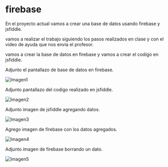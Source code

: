 # firebase
En el proyecto actual vamos a crear una base de datos usando firebase y jsfiddle.

vamos a realizar el trabajo siguiendo los pasos realizados en clase y con el video de ayuda que nos envia el profesor.

vamos a crear la base de datos en firebase y vamos a crear el codigo en jsfiddle.

Adjunto el pantallazo de base de datos en firebase.




![Imagen1](https://user-images.githubusercontent.com/61298481/81518279-2dc08c80-9303-11ea-8949-6a92ddb96f51.png)



Adjunto pantallazo del codigo realizado en jsfiddle.

![Imagen2](https://user-images.githubusercontent.com/61298481/81518277-2b5e3280-9303-11ea-9b27-8d0fb0661f7d.png)

Adjunto imagen de jsfiddle agregando datos.


![Imagen3](https://user-images.githubusercontent.com/61298481/81518526-f30b2400-9303-11ea-84a1-3e51ecf9afaa.png)

Agrego imagen de firebase con los datos agregados.



![Imagen4](https://user-images.githubusercontent.com/61298481/81518527-f43c5100-9303-11ea-81d1-2d83496d3169.png)

Adjunto imagen de firebase borrando un dato.


![Imagen5](https://user-images.githubusercontent.com/61298481/81518529-f43c5100-9303-11ea-8dc6-c8f3448b59d0.png)





